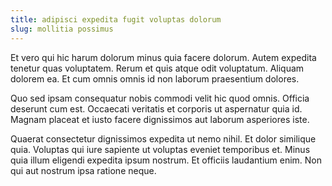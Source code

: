 ```yaml
---
title: adipisci expedita fugit voluptas dolorum
slug: mollitia possimus
---
```


Et vero qui hic harum dolorum minus quia facere dolorum. Autem expedita tenetur quas voluptatem. Rerum et quis atque odit voluptatum. Aliquam dolorem ea. Et cum omnis omnis id non laborum praesentium dolores.

Quo sed ipsam consequatur nobis commodi velit hic quod omnis. Officia deserunt cum est. Occaecati veritatis et corporis ut aspernatur quia id. Magnam placeat et iusto facere dignissimos aut laborum asperiores iste.

Quaerat consectetur dignissimos expedita ut nemo nihil. Et dolor similique quia. Voluptas qui iure sapiente ut voluptas eveniet temporibus et. Minus quia illum eligendi expedita ipsum nostrum. Et officiis laudantium enim. Non qui aut nostrum ipsa ratione neque.
